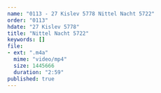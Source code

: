 ```yaml
---
name: "0113 - 27 Kislev 5778 Nittel Nacht 5722"
order: "0113"
hdate: "27 Kislev 5778"
title: "Nittel Nacht 5722"
keywords: []
file:
- ext: ".m4a"
  mime: "video/mp4"
  size: 1445666
  duration: "2:59"
published: true
---
```


